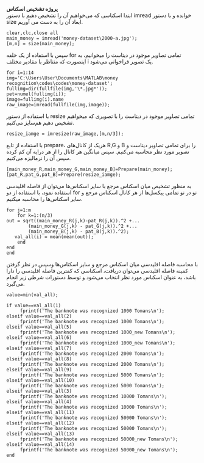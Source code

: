 **پروژه تشخیص اسکناس**
<br>
ابتدا اسکناسی که می‌خواهیم آن را تشخیص دهیم با دستور imread خوانده و با دستور size ابعاد آن را به دست می آوریم.
```
clear,clc,close all
main_money = imread('money-dataset\2000-a.jpg');
[m,n] = size(main_money);
```
سپس با استفاده از یک حلقه for تمامی تصاویر موجود در دیتاست را میخوانیم، به اینصورت که متناظر با مقادیر مختلف i یک تصویر
فراخوانی می‌شود.
```
for i=1:14
img='C:\Users\User\Documents\MATLAB\money recognition\codes\codes\money-dataset';
fullimg=dir(fullfile(img,'\*.jpg*'));
pet=numel(fullimg(i));
image=fullimg(i).name
raw_image=imread(fullfile(img,image));
```
با استفاده از دستور resize تمامی تصاویر موجود در دیتاست را با تصویری که میخواهیم تشخیص دهیم هم‌سایز می‌کنیم.
```
resize_iamge = imresize(raw_image,[m,n/3]);
```
با استفاده از تابع prepare، هریک از کانال‌های R,G و B را برای تمامی تصاویر دیتاست و تصویر مورد نظر محاسبه می‌کنیم. سپس میانگین
هر کانال را از هر درایه آن کم کرده سپس آن را نرمالیزه می‌کنیم.
```
[main_money_R,main_money_G,main_money_B]=Prepare(main_money);
[pat_R,pat_G,pat_B]=Prepare(resize_iamge);

```
به منظور تشخیص میان اسکناس مرجع با سایر اسکناس‌ها می‌توان از فاصله اقلیدسی استفاده نمود، با استفاده از دو for تو در تو تمامی
پیکسل‌ها از هر کانال اسکناس مرجع و سایر اسکناس‌ها را محاسبه میکنیم.

```
for j=1:m
    for k=1:(n/3)
out = sqrt((main_money_R(j,k)-pat_R(j,k)).^2 +...
        (main_money_G(j,k) - pat_G(j,k)).^2 +...
        (main_money_B(j,k) - pat_B(j,k)).^2);
   val_all(i) = mean(mean(out));
    end
end
end
```
با محاسبه فاصله اقلیدسی میان اسکناس مرجع و سایر اسکناس‌ها وسپس در نظر گرفتن کمینه فاصله اقلیدسی می‌توان دریافت، اسکناسی که کمترین
فاصله اقلیدسی را دارا باشد، به عنوان اسکناس مورد نظر انتخاب می‌شود و توسط دستورات شرطی زیر انجام می‌گیرد.
```
value=min(val_all);

if value==val_all(1)
     fprintf('The banknote was recognized 1000 Tomans\n');
elseif value==val_all(2)
     fprintf('The banknote was recognized 1000 Tomans\n');
elseif value==val_all(5)
     fprintf('The banknote was recognized 1000_new Tomans\n');
elseif value==val_all(6)
     fprintf('The banknote was recognized 1000_new Tomans\n');
elseif value==val_all(7)
     fprintf('The banknote was recognized 2000 Tomans\n');
elseif value==val_all(8)
     fprintf('The banknote was recognized 2000 Tomans\n');
elseif value==val_all(9)
     fprintf('The banknote was recognized 5000 Tomans\n');
elseif value==val_all(10)
     fprintf('The banknote was recognized 5000 Tomans\n');
elseif value==val_all(3)
     fprintf('The banknote was recognized 10000 Tomans\n');
elseif value==val_all(4)
     fprintf('The banknote was recognized 10000 Tomans\n');
elseif value==val_all(11)
     fprintf('The banknote was recognized 50000 Tomans\n');
elseif value==val_all(12)
     fprintf('The banknote was recognized 50000 Tomans\n');
elseif value==val_all(13)
     fprintf('The banknote was recognized 50000_new Tomans\n');
elseif value==val_all(14)
     fprintf('The banknote was recognized 50000_new Tomans\n');
end
```



